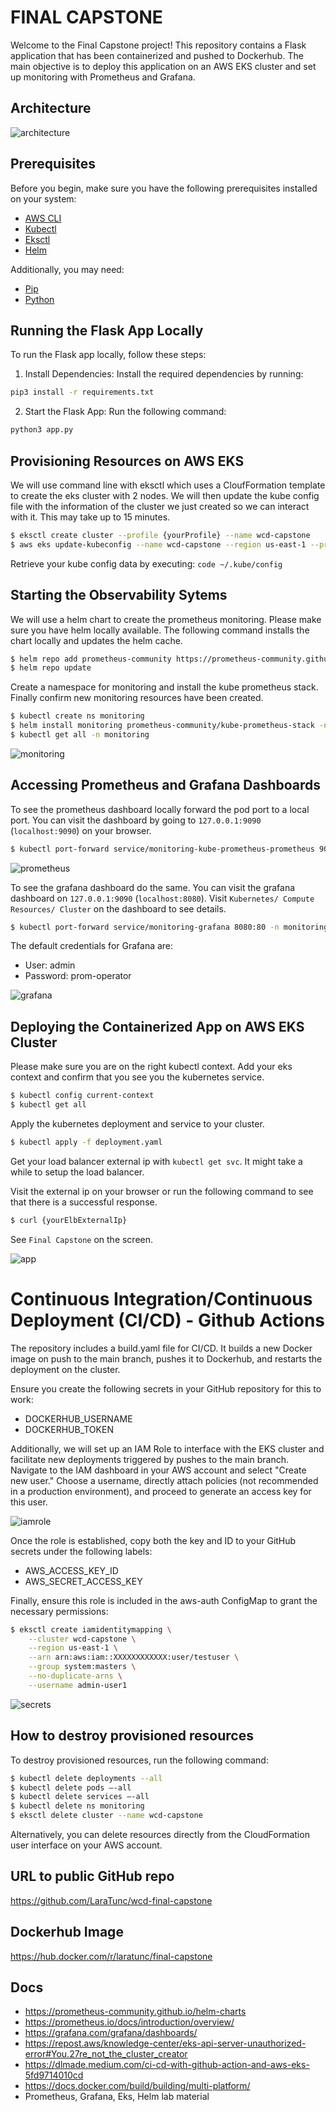 # FINAL CAPSTONE

Welcome to the Final Capstone project! This repository contains a Flask application that has been containerized and pushed to Dockerhub. The main objective is to deploy this application on an AWS EKS cluster and set up monitoring with Prometheus and Grafana.

## Architecture

![architecture](./public/images/architecture.png)

## Prerequisites

Before you begin, make sure you have the following prerequisites installed on your system:

- [AWS CLI](https://docs.aws.amazon.com/cli/latest/userguide/getting-started-install.html)
- [Kubectl](https://docs.aws.amazon.com/cli/latest/userguide/getting-started-install.html)
- [Eksctl](https://eksctl.io/installation/)
- [Helm](https://helm.sh/docs/intro/install/)

Additionally, you may need:

- [Pip](https://pip.pypa.io/en/stable/installation/)
- [Python](https://docs.python.org/3/using/index.html)

## Running the Flask App Locally

To run the Flask app locally, follow these steps:

1. Install Dependencies: Install the required dependencies by running:

```sh
pip3 install -r requirements.txt
```

2. Start the Flask App: Run the following command:

```sh
python3 app.py
```

## Provisioning Resources on AWS EKS

We will use command line with eksctl which uses a CloufFormation template to create the eks cluster with 2 nodes. We will then update the kube config file with the information of the cluster we just created so we can interact with it. This may take up to 15 minutes.

```sh
$ eksctl create cluster --profile {yourProfile} --name wcd-capstone
$ aws eks update-kubeconfig --name wcd-capstone --region us-east-1 --profile {yourAWSCredentialProfileName}
```

Retrieve your kube config data by executing: `code ~/.kube/config`

## Starting the Observability Sytems

We will use a helm chart to create the prometheus monitoring. Please make sure you have helm locally available. The following command installs the chart locally and updates the helm cache.

```sh
$ helm repo add prometheus-community https://prometheus-community.github.io/helm-charts
$ helm repo update
```

Create a namespace for monitoring and install the kube prometheus stack. Finally confirm new monitoring resources have been created.

```sh
$ kubectl create ns monitoring
$ helm install monitoring prometheus-community/kube-prometheus-stack -n monitoring
$ kubectl get all -n monitoring
```

![monitoring](./public/images/monitoring.png)

## Accessing Prometheus and Grafana Dashboards

To see the prometheus dashboard locally forward the pod port to a local port. You can visit the dashboard by going to `127.0.0.1:9090` (`localhost:9090`) on your browser.

```sh
$ kubectl port-forward service/monitoring-kube-prometheus-prometheus 9090:9090 -n monitoring
```

![prometheus](./public/images/prometheus.png)

To see the grafana dashboard do the same. You can visit the grafana dashboard on `127.0.0.1:9090` (`localhost:8080`). Visit `Kubernetes/ Compute Resources/ Cluster` on the dashboard to see details.

```sh
$ kubectl port-forward service/monitoring-grafana 8080:80 -n monitoring
```

The default credentials for Grafana are:

- User: admin
- Password: prom-operator

![grafana](./public/images/grafana.png)

## Deploying the Containerized App on AWS EKS Cluster

Please make sure you are on the right kubectl context. Add your eks context and confirm that you see you the kubernetes service.

```sh
$ kubectl config current-context
$ kubectl get all
```

Apply the kubernetes deployment and service to your cluster.

```sh
$ kubectl apply -f deployment.yaml
```

Get your load balancer external ip with `kubectl get svc`. It might take a while to setup the load balancer.

Visit the external ip on your browser or run the following command to see that there is a successful response.

```sh
$ curl {yourElbExternalIp}
```

See `Final Capstone` on the screen.

![app](./public/images/app.png)

# Continuous Integration/Continuous Deployment (CI/CD) - Github Actions

The repository includes a build.yaml file for CI/CD. It builds a new Docker image on push to the main branch, pushes it to Dockerhub, and restarts the deployment on the cluster.

Ensure you create the following secrets in your GitHub repository for this to work:

- DOCKERHUB_USERNAME
- DOCKERHUB_TOKEN

Additionally, we will set up an IAM Role to interface with the EKS cluster and facilitate new deployments triggered by pushes to the main branch. Navigate to the IAM dashboard in your AWS account and select "Create new user." Choose a username, directly attach policies (not recommended in a production environment), and proceed to generate an access key for this user.

![iamrole](./public/images/iamrole.png)

Once the role is established, copy both the key and ID to your GitHub secrets under the following labels:

- AWS_ACCESS_KEY_ID
- AWS_SECRET_ACCESS_KEY

Finally, ensure this role is included in the aws-auth ConfigMap to grant the necessary permissions:

```sh
$ eksctl create iamidentitymapping \
    --cluster wcd-capstone \
    --region us-east-1 \
    --arn arn:aws:iam::XXXXXXXXXXXX:user/testuser \
    --group system:masters \
    --no-duplicate-arns \
    --username admin-user1
```

![secrets](./public/images/secrets.png)

## How to destroy provisioned resources

To destroy provisioned resources, run the following command:

```sh
$ kubectl delete deployments --all
$ kubectl delete pods —-all
$ kubectl delete services —-all
$ kubectl delete ns monitoring
$ eksctl delete cluster --name wcd-capstone
```

Alternatively, you can delete resources directly from the CloudFormation user interface on your AWS account.

## URL to public GitHub repo

https://github.com/LaraTunc/wcd-final-capstone

## Dockerhub Image

https://hub.docker.com/r/laratunc/final-capstone

## Docs

- https://prometheus-community.github.io/helm-charts
- https://prometheus.io/docs/introduction/overview/
- https://grafana.com/grafana/dashboards/
- https://repost.aws/knowledge-center/eks-api-server-unauthorized-error#You.27re_not_the_cluster_creator
- https://dlmade.medium.com/ci-cd-with-github-action-and-aws-eks-5fd9714010cd
- https://docs.docker.com/build/building/multi-platform/
- Prometheus, Grafana, Eks, Helm lab material
